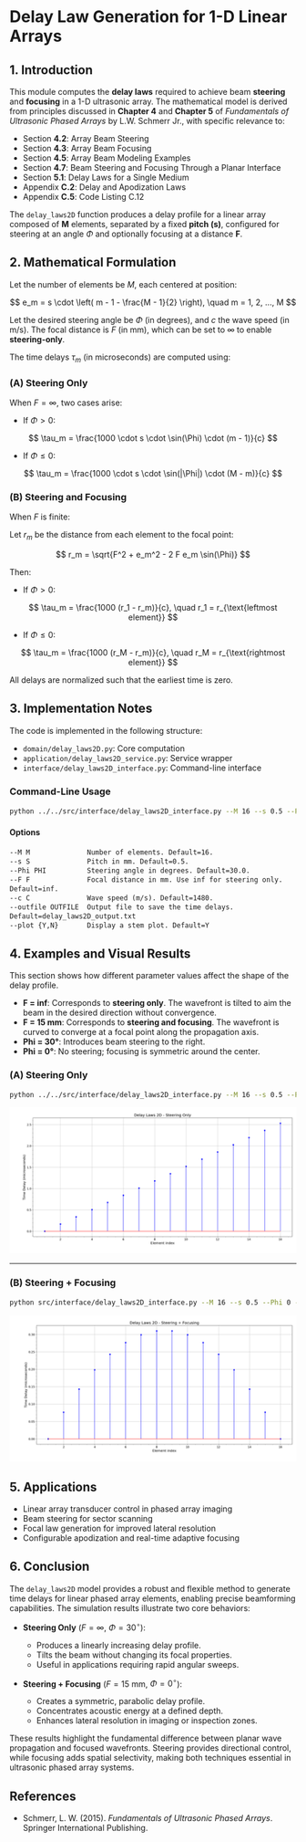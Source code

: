 # **Delay Law Generation for 1-D Linear Arrays**

## 1. Introduction

This module computes the **delay laws** required to achieve beam **steering** and **focusing** in a 1-D ultrasonic array. The mathematical model is derived from principles discussed in **Chapter 4** and **Chapter 5** of *Fundamentals of Ultrasonic Phased Arrays* by L.W. Schmerr Jr., with specific relevance to:

- Section **4.2**: Array Beam Steering
- Section **4.3**: Array Beam Focusing
- Section **4.5**: Array Beam Modeling Examples
- Section **4.7**: Beam Steering and Focusing Through a Planar Interface
- Section **5.1**: Delay Laws for a Single Medium
- Appendix **C.2**: Delay and Apodization Laws
- Appendix **C.5**: Code Listing C.12

The `delay_laws2D` function produces a delay profile for a linear array composed of **M** elements, separated by a fixed **pitch (s)**, configured for steering at an angle $\Phi$ and optionally focusing at a distance **F**.

## 2. Mathematical Formulation

Let the number of elements be $M$, each centered at position:

$$
e_m = s \cdot \left( m - 1 - \frac{M - 1}{2} \right), \quad m = 1, 2, ..., M
$$

Let the desired steering angle be $\Phi$ (in degrees), and $c$ the wave speed (in m/s). The focal distance is $F$ (in mm), which can be set to $\infty$ to enable **steering-only**.

The time delays $\tau_m$ (in microseconds) are computed using:

### **(A) Steering Only**

When $F = \infty$, two cases arise:

- If $\Phi > 0$:
 
$$
\tau_m = \frac{1000 \cdot s \cdot \sin(\Phi) \cdot (m - 1)}{c}
$$

- If $\Phi \leq 0$:

$$
\tau_m = \frac{1000 \cdot s \cdot \sin(|\Phi|) \cdot (M - m)}{c}
$$

### **(B) Steering and Focusing**

When $F$ is finite:

Let $r_m$ be the distance from each element to the focal point:

$$
r_m = \sqrt{F^2 + e_m^2 - 2 F e_m \sin(\Phi)}
$$

Then:

- If $\Phi > 0$:

$$
\tau_m = \frac{1000 (r_1 - r_m)}{c}, \quad r_1 = r_{\text{leftmost element}}
$$

- If $\Phi \leq 0$:

$$
\tau_m = \frac{1000 (r_M - r_m)}{c}, \quad r_M = r_{\text{rightmost element}}
$$

All delays are normalized such that the earliest time is zero.

## 3. Implementation Notes

The code is implemented in the following structure:

- `domain/delay_laws2D.py`: Core computation
- `application/delay_laws2D_service.py`: Service wrapper
- `interface/delay_laws2D_interface.py`: Command-line interface

### Command-Line Usage

```bash
python ../../src/interface/delay_laws2D_interface.py --M 16 --s 0.5 --Phi 30 --F inf --c 1480 --plot Y
```

#### Options

```
--M M              Number of elements. Default=16.
--s S              Pitch in mm. Default=0.5.
--Phi PHI          Steering angle in degrees. Default=30.0.
--F F              Focal distance in mm. Use inf for steering only. Default=inf.
--c C              Wave speed (m/s). Default=1480.
--outfile OUTFILE  Output file to save the time delays. Default=delay_laws2D_output.txt
--plot {Y,N}       Display a stem plot. Default=Y
```

## 4. Examples and Visual Results

This section shows how different parameter values affect the shape of the delay profile.

- **F = inf**: Corresponds to **steering only**. The wavefront is tilted to aim the beam in the desired direction without convergence.
- **F = 15 mm**: Corresponds to **steering and focusing**. The wavefront is curved to converge at a focal point along the propagation axis.
- **Phi = 30°**: Introduces beam steering to the right.
- **Phi = 0°**: No steering; focusing is symmetric around the center.

### **(A) Steering Only**

```bash
python ../../src/interface/delay_laws2D_interface.py --M 16 --s 0.5 --Phi 30 --F inf --c 1480 --plot Y
```

![Steering Only](../../examples/figures/Delay_Laws_2D-Steering_Only.png)

---

### **(B) Steering + Focusing**

```bash
python src/interface/delay_laws2D_interface.py --M 16 --s 0.5 --Phi 0 --F 15 --c 1480 --plot Y
```

![Steering and Focusing](../../examples/figures/Delay_Laws_2D-Steering_w_Focusing.png)

## 5. Applications

- Linear array transducer control in phased array imaging
- Beam steering for sector scanning
- Focal law generation for improved lateral resolution
- Configurable apodization and real-time adaptive focusing

## 6. Conclusion

The `delay_laws2D` model provides a robust and flexible method to generate time delays for linear phased array elements, enabling precise beamforming capabilities. The simulation results illustrate two core behaviors:

- **Steering Only** ($F = \infty$, $\Phi = 30^\circ$):
  - Produces a linearly increasing delay profile.
  - Tilts the beam without changing its focal properties.
  - Useful in applications requiring rapid angular sweeps.

- **Steering + Focusing** ($F = 15$ mm, $\Phi = 0^\circ$):
  - Creates a symmetric, parabolic delay profile.
  - Concentrates acoustic energy at a defined depth.
  - Enhances lateral resolution in imaging or inspection zones.

These results highlight the fundamental difference between planar wave propagation and focused wavefronts. Steering provides directional control, while focusing adds spatial selectivity, making both techniques essential in ultrasonic phased array systems.

## References

- Schmerr, L. W. (2015). *Fundamentals of Ultrasonic Phased Arrays*. Springer International Publishing.
